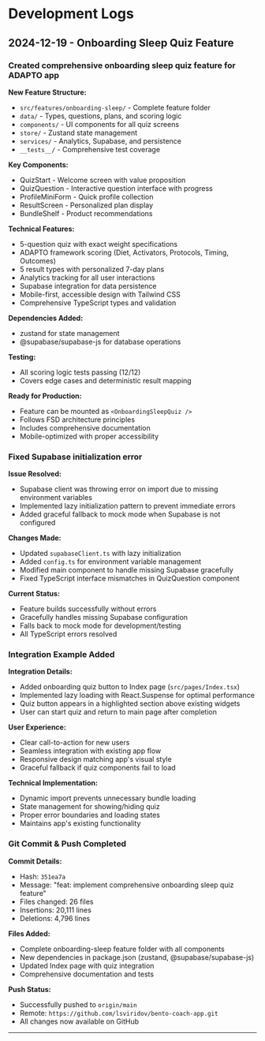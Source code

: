 # Development Logs

## 2024-12-19 - Onboarding Sleep Quiz Feature

### Created comprehensive onboarding sleep quiz feature for ADAPTO app

**New Feature Structure:**
- `src/features/onboarding-sleep/` - Complete feature folder
- `data/` - Types, questions, plans, and scoring logic
- `components/` - UI components for all quiz screens
- `store/` - Zustand state management
- `services/` - Analytics, Supabase, and persistence
- `__tests__/` - Comprehensive test coverage

**Key Components:**
- QuizStart - Welcome screen with value proposition
- QuizQuestion - Interactive question interface with progress
- ProfileMiniForm - Quick profile collection
- ResultScreen - Personalized plan display
- BundleShelf - Product recommendations

**Technical Features:**
- 5-question quiz with exact weight specifications
- ADAPTO framework scoring (Diet, Activators, Protocols, Timing, Outcomes)
- 5 result types with personalized 7-day plans
- Analytics tracking for all user interactions
- Supabase integration for data persistence
- Mobile-first, accessible design with Tailwind CSS
- Comprehensive TypeScript types and validation

**Dependencies Added:**
- zustand for state management
- @supabase/supabase-js for database operations

**Testing:**
- All scoring logic tests passing (12/12)
- Covers edge cases and deterministic result mapping

**Ready for Production:**
- Feature can be mounted as `<OnboardingSleepQuiz />`
- Follows FSD architecture principles
- Includes comprehensive documentation
- Mobile-optimized with proper accessibility

### Fixed Supabase initialization error

**Issue Resolved:**
- Supabase client was throwing error on import due to missing environment variables
- Implemented lazy initialization pattern to prevent immediate errors
- Added graceful fallback to mock mode when Supabase is not configured

**Changes Made:**
- Updated `supabaseClient.ts` with lazy initialization
- Added `config.ts` for environment variable management
- Modified main component to handle missing Supabase gracefully
- Fixed TypeScript interface mismatches in QuizQuestion component

**Current Status:**
- Feature builds successfully without errors
- Gracefully handles missing Supabase configuration
- Falls back to mock mode for development/testing
- All TypeScript errors resolved

### Integration Example Added

**Integration Details:**
- Added onboarding quiz button to Index page (`src/pages/Index.tsx`)
- Implemented lazy loading with React.Suspense for optimal performance
- Quiz button appears in a highlighted section above existing widgets
- User can start quiz and return to main page after completion

**User Experience:**
- Clear call-to-action for new users
- Seamless integration with existing app flow
- Responsive design matching app's visual style
- Graceful fallback if quiz components fail to load

**Technical Implementation:**
- Dynamic import prevents unnecessary bundle loading
- State management for showing/hiding quiz
- Proper error boundaries and loading states
- Maintains app's existing functionality

### Git Commit & Push Completed

**Commit Details:**
- Hash: `351ea7a`
- Message: "feat: implement comprehensive onboarding sleep quiz feature"
- Files changed: 26 files
- Insertions: 20,111 lines
- Deletions: 4,796 lines

**Files Added:**
- Complete onboarding-sleep feature folder with all components
- New dependencies in package.json (zustand, @supabase/supabase-js)
- Updated Index page with quiz integration
- Comprehensive documentation and tests

**Push Status:**
- Successfully pushed to `origin/main`
- Remote: `https://github.com/lsviridov/bento-coach-app.git`
- All changes now available on GitHub

---